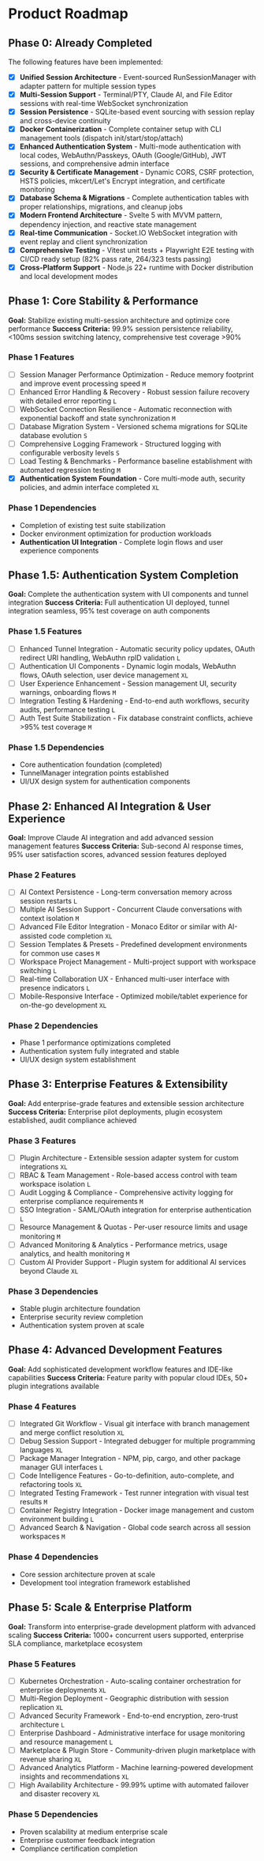 # Product Roadmap

## Phase 0: Already Completed

The following features have been implemented:

- [x] **Unified Session Architecture** - Event-sourced RunSessionManager with adapter pattern for multiple session types
- [x] **Multi-Session Support** - Terminal/PTY, Claude AI, and File Editor sessions with real-time WebSocket synchronization
- [x] **Session Persistence** - SQLite-based event sourcing with session replay and cross-device continuity
- [x] **Docker Containerization** - Complete container setup with CLI management tools (dispatch init/start/stop/attach)
- [x] **Enhanced Authentication System** - Multi-mode authentication with local codes, WebAuthn/Passkeys, OAuth (Google/GitHub), JWT sessions, and comprehensive admin interface
- [x] **Security & Certificate Management** - Dynamic CORS, CSRF protection, HSTS policies, mkcert/Let's Encrypt integration, and certificate monitoring
- [x] **Database Schema & Migrations** - Complete authentication tables with proper relationships, migrations, and cleanup jobs
- [x] **Modern Frontend Architecture** - Svelte 5 with MVVM pattern, dependency injection, and reactive state management
- [x] **Real-time Communication** - Socket.IO WebSocket integration with event replay and client synchronization
- [x] **Comprehensive Testing** - Vitest unit tests + Playwright E2E testing with CI/CD ready setup (82% pass rate, 264/323 tests passing)
- [x] **Cross-Platform Support** - Node.js 22+ runtime with Docker distribution and local development modes

## Phase 1: Core Stability & Performance

**Goal:** Stabilize existing multi-session architecture and optimize core performance
**Success Criteria:** 99.9% session persistence reliability, <100ms session switching latency, comprehensive test coverage >90%

### Phase 1 Features

- [ ] Session Manager Performance Optimization - Reduce memory footprint and improve event processing speed `M`
- [ ] Enhanced Error Handling & Recovery - Robust session failure recovery with detailed error reporting `L`
- [ ] WebSocket Connection Resilience - Automatic reconnection with exponential backoff and state synchronization `M`
- [ ] Database Migration System - Versioned schema migrations for SQLite database evolution `S`
- [ ] Comprehensive Logging Framework - Structured logging with configurable verbosity levels `S`
- [ ] Load Testing & Benchmarks - Performance baseline establishment with automated regression testing `M`
- [x] **Authentication System Foundation** - Core multi-mode auth, security policies, and admin interface completed `XL`

### Phase 1 Dependencies

- Completion of existing test suite stabilization
- Docker environment optimization for production workloads
- **Authentication UI Integration** - Complete login flows and user experience components

## Phase 1.5: Authentication System Completion

**Goal:** Complete the authentication system with UI components and tunnel integration
**Success Criteria:** Full authentication UI deployed, tunnel integration seamless, 95% test coverage on auth components

### Phase 1.5 Features

- [ ] Enhanced Tunnel Integration - Automatic security policy updates, OAuth redirect URI handling, WebAuthn rpID validation `L`
- [ ] Authentication UI Components - Dynamic login modals, WebAuthn flows, OAuth selection, user device management `XL`
- [ ] User Experience Enhancement - Session management UI, security warnings, onboarding flows `M`
- [ ] Integration Testing & Hardening - End-to-end auth workflows, security audits, performance testing `L`
- [ ] Auth Test Suite Stabilization - Fix database constraint conflicts, achieve >95% test coverage `M`

### Phase 1.5 Dependencies

- Core authentication foundation (completed)
- TunnelManager integration points established
- UI/UX design system for authentication components

## Phase 2: Enhanced AI Integration & User Experience

**Goal:** Improve Claude AI integration and add advanced session management features
**Success Criteria:** Sub-second AI response times, 95% user satisfaction scores, advanced session features deployed

### Phase 2 Features

- [ ] AI Context Persistence - Long-term conversation memory across session restarts `L`
- [ ] Multiple AI Session Support - Concurrent Claude conversations with context isolation `M`
- [ ] Advanced File Editor Integration - Monaco Editor or similar with AI-assisted code completion `XL`
- [ ] Session Templates & Presets - Predefined development environments for common use cases `M`
- [ ] Workspace Project Management - Multi-project support with workspace switching `L`
- [ ] Real-time Collaboration UX - Enhanced multi-user interface with presence indicators `L`
- [ ] Mobile-Responsive Interface - Optimized mobile/tablet experience for on-the-go development `XL`

### Phase 2 Dependencies

- Phase 1 performance optimizations completed
- Authentication system fully integrated and stable
- UI/UX design system establishment

## Phase 3: Enterprise Features & Extensibility

**Goal:** Add enterprise-grade features and extensible session architecture
**Success Criteria:** Enterprise pilot deployments, plugin ecosystem established, audit compliance achieved

### Phase 3 Features

- [ ] Plugin Architecture - Extensible session adapter system for custom integrations `XL`
- [ ] RBAC & Team Management - Role-based access control with team workspace isolation `L`
- [ ] Audit Logging & Compliance - Comprehensive activity logging for enterprise compliance requirements `M`
- [ ] SSO Integration - SAML/OAuth integration for enterprise authentication `L`
- [ ] Resource Management & Quotas - Per-user resource limits and usage monitoring `M`
- [ ] Advanced Monitoring & Analytics - Performance metrics, usage analytics, and health monitoring `M`
- [ ] Custom AI Provider Support - Plugin system for additional AI services beyond Claude `XL`

### Phase 3 Dependencies

- Stable plugin architecture foundation
- Enterprise security review completion
- Authentication system proven at scale

## Phase 4: Advanced Development Features

**Goal:** Add sophisticated development workflow features and IDE-like capabilities
**Success Criteria:** Feature parity with popular cloud IDEs, 50+ plugin integrations available

### Phase 4 Features

- [ ] Integrated Git Workflow - Visual git interface with branch management and merge conflict resolution `XL`
- [ ] Debug Session Support - Integrated debugger for multiple programming languages `XL`
- [ ] Package Manager Integration - NPM, pip, cargo, and other package manager GUI interfaces `L`
- [ ] Code Intelligence Features - Go-to-definition, auto-complete, and refactoring tools `XL`
- [ ] Integrated Testing Framework - Test runner integration with visual test results `M`
- [ ] Container Registry Integration - Docker image management and custom environment building `L`
- [ ] Advanced Search & Navigation - Global code search across all session workspaces `M`

### Phase 4 Dependencies

- Core session architecture proven at scale
- Development tool integration framework established

## Phase 5: Scale & Enterprise Platform

**Goal:** Transform into enterprise-grade development platform with advanced scaling
**Success Criteria:** 1000+ concurrent users supported, enterprise SLA compliance, marketplace ecosystem

### Phase 5 Features

- [ ] Kubernetes Orchestration - Auto-scaling container orchestration for enterprise deployments `XL`
- [ ] Multi-Region Deployment - Geographic distribution with session replication `XL`
- [ ] Advanced Security Framework - End-to-end encryption, zero-trust architecture `L`
- [ ] Enterprise Dashboard - Administrative interface for usage monitoring and resource management `L`
- [ ] Marketplace & Plugin Store - Community-driven plugin marketplace with revenue sharing `XL`
- [ ] Advanced Analytics Platform - Machine learning-powered development insights and recommendations `XL`
- [ ] High Availability Architecture - 99.99% uptime with automated failover and disaster recovery `XL`

### Phase 5 Dependencies

- Proven scalability at medium enterprise scale
- Enterprise customer feedback integration
- Compliance certification completion
